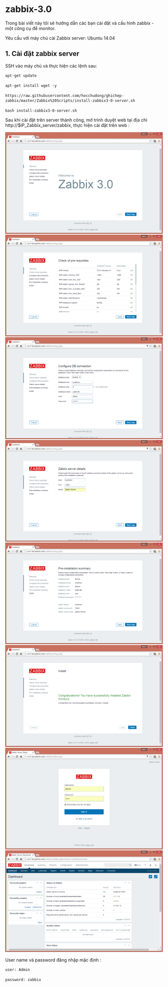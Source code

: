 zabbix-3.0
==========

Trong bài viết này tôi sẽ hướng dẫn các bạn cài đặt và cấu hình zabbix - một công cụ để monitor.

Yêu cầu với máy chủ cài Zabbix server: Ubuntu 14.04

## 1. Cài đặt zabbix server

SSH vào máy chủ và thực hiện các lệnh sau:

    apt-get update

    apt-get install wget -y

    https://raw.githubusercontent.com/hocchudong/ghichep-zabbix/master/Zabbix%20Scripts/install-zabbix3-0-server.sh

    bash install-zabbix3-0-server.sh

Sau khi cài đặt trên server thành công, mở trình duyệt web tại địa chỉ http://$IP_Zabbix_server/zabbix, thực hiện cài đặt trên web :

![setup-zabbix](/images/setup-01.png)
![setup-zabbix](/images/setup-02.png)
![setup-zabbix](/images/setup-03.png)
![setup-zabbix](/images/setup-04.png)
![setup-zabbix](/images/setup-05.png)
![setup-zabbix](/images/setup-06.png)
![setup-zabbix](/images/setup-07.png)
![setup-zabbix](/images/setup-08.png)

User name và password đăng nhập mặc định : 

	user: Admin
	
	password: zabbix